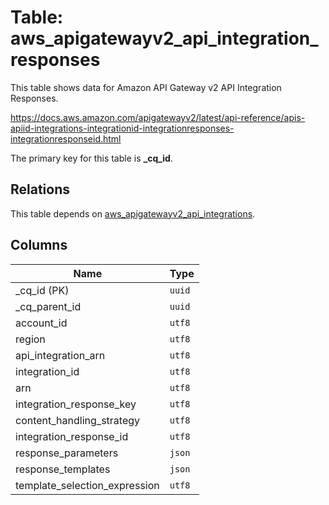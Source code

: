 # Table: aws_apigatewayv2_api_integration_responses

This table shows data for Amazon API Gateway v2 API Integration Responses.

https://docs.aws.amazon.com/apigatewayv2/latest/api-reference/apis-apiid-integrations-integrationid-integrationresponses-integrationresponseid.html

The primary key for this table is **_cq_id**.

## Relations

This table depends on [aws_apigatewayv2_api_integrations](aws_apigatewayv2_api_integrations.md).

## Columns

| Name          | Type          |
| ------------- | ------------- |
|_cq_id (PK)|`uuid`|
|_cq_parent_id|`uuid`|
|account_id|`utf8`|
|region|`utf8`|
|api_integration_arn|`utf8`|
|integration_id|`utf8`|
|arn|`utf8`|
|integration_response_key|`utf8`|
|content_handling_strategy|`utf8`|
|integration_response_id|`utf8`|
|response_parameters|`json`|
|response_templates|`json`|
|template_selection_expression|`utf8`|